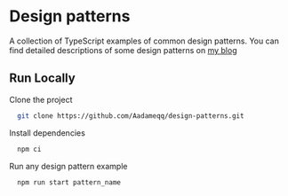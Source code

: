 # Design patterns

A collection of TypeScript examples of common design patterns.
You can find detailed descriptions of some design patterns on [my blog](https://aadameqq.github.io/blog/)
## Run Locally

Clone the project

```bash
  git clone https://github.com/Aadameqq/design-patterns.git
```

Install dependencies

```bash
  npm ci
```

Run any design pattern example

```bash
  npm run start pattern_name
```
